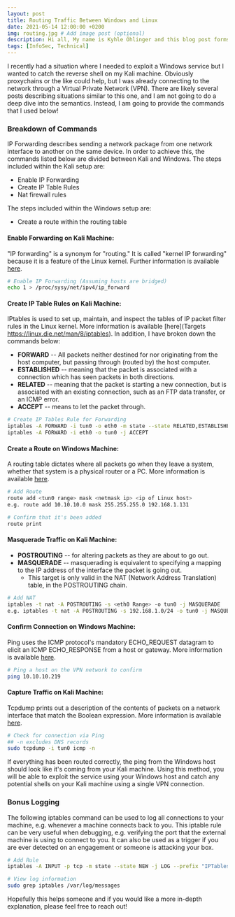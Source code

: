 ```yaml
---
layout: post
title: Routing Traffic Between Windows and Linux
date: 2021-05-14 12:00:00 +0200
img: routing.jpg # Add image post (optional)
description: Hi all, My name is Kyhle Öhlinger and this blog post forms part of my personal blog. If you enjoy any of the posts, feel free to reach out and let me know :) 
tags: [InfoSec, Technical]
---
```


I recently had a situation where I needed to exploit a Windows service but I wanted to catch the reverse shell on my Kali machine. Obviously proxychains or the like could help, but I was already connecting to the network through a Virtual Private Network (VPN). There are likely several posts describing situations similar to this one, and I am not going to do a deep dive into the semantics. Instead, I am going to provide the commands that I used below! 

### Breakdown of Commands
IP Forwarding describes sending a network package from one network interface to another on the same device. In order to achieve this, the commands listed below are divided between Kali and Windows. The steps included within the Kali setup are:

* Enable IP Forwarding
* Create IP Table Rules
* Nat firewall rules

The steps included within the Windows setup are:
* Create a route within the routing table

#### Enable Forwarding on Kali Machine:
"IP forwarding" is a synonym for "routing." It is called "kernel IP forwarding" because it is a feature of the Linux kernel. Further information is available [here](https://linuxhint.com/enable_ip_forwarding_ipv4_debian_linux/#:~:text=On%20a%20Linux%20system%20the,in%20need%20of%20that%2C%20usually).

```bash
# Enable IP Forwarding (Assuming hosts are bridged)
echo 1 > /proc/sysy/net/ipv4/ip_forward
```

#### Create IP Table Rules on Kali Machine:
IPtables is used to set up, maintain, and inspect the tables of IP packet filter rules in the Linux kernel. More information is available [here](Targets
https://linux.die.net/man/8/iptables). In addition, I have broken down the commands below:

* **FORWARD** -- All packets neither destined for nor originating from the host computer, but passing through (routed by) the host computer.
* **ESTABLISHED** -- meaning that the packet is associated with a connection which has seen packets in both directions.
* **RELATED** -- meaning that the packet is starting a new connection, but is associated with an existing connection, such as an FTP data transfer, or an ICMP error.
* **ACCEPT** -- means to let the packet through.

```bash
# Create IP Tables Rule for Forwarding
iptables -A FORWARD -i tun0 -o eth0 -m state --state RELATED,ESTABLISHED -j ACCEPT
iptables -A FORWARD -i eth0 -o tun0 -j ACCEPT
```

#### Create a Route on Windows Machine:
A routing table dictates where all packets go when they leave a system, whether that system is a physical router or a PC. More information is available [here](https://www.howtogeek.com/howto/windows/adding-a-tcpip-route-to-the-windows-routing-table/).

```bash
# Add Route
route add <tun0 range> mask <netmask ip> <ip of Linux host>
e.g. route add 10.10.10.0 mask 255.255.255.0 192.168.1.131

# Confirm that it's been added
route print
```

#### Masquerade Traffic on Kali Machine:
* **POSTROUTING** -- for altering packets as they are about to go out.
* **MASQUERADE** -- masquerading is equivalent to specifying a mapping to the IP address of the interface the packet is going out.
    * This target is only valid in the NAT (Network Address Translation) table, in the POSTROUTING chain.

```bash
# Add NAT
iptables -t nat -A POSTROUTING -s <eth0 Range> -o tun0 -j MASQUERADE
e.g. iptables -t nat -A POSTROUTING -s 192.168.1.0/24 -o tun0 -j MASQUERADE
```

#### Confirm Connection on Windows Machine:
Ping uses the ICMP protocol's mandatory ECHO_REQUEST datagram to elicit an ICMP ECHO_RESPONSE from a host or gateway. More information is available [here](https://linux.die.net/man/8/ping).

```bash
# Ping a host on the VPN network to confirm
ping 10.10.10.219
```

#### Capture Traffic on Kali Machine:
Tcpdump prints out a description of the contents of packets on a network interface that match the Boolean expression. More information is available [here](https://www.tcpdump.org/manpages/tcpdump.1.html).
    
```bash
# Check for connection via Ping
## -n excludes DNS records
sudo tcpdump -i tun0 icmp -n
```

If everything has been routed correctly, the ping from the Windows host should look like it's coming from your Kali machine. Using this method, you will be able to exploit the service using your Windows host and catch any potential shells on your Kali machine using a single VPN connection.

### Bonus Logging
The following iptables command can be used to log all connections to your machine, e.g. whenever a machine connects back to you. This iptable rule can be very useful when debugging, e.g. verifying the port that the external machine is using to connect to you. It can also be used as a trigger if you are ever detected on an engagement or someone is attacking your box.

```bash
# Add Rule
iptables -A INPUT -p tcp -m state --state NEW -j LOG --prefix "IPTables New-Connection: " -i tun0

# View log information
sudo grep iptables /var/log/messages
```

Hopefully this helps someone and if you would like a more in-depth explanation, please feel free to reach out!